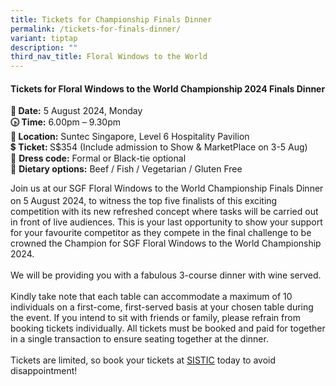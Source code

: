 ```yaml
---
title: Tickets for Championship Finals Dinner
permalink: /tickets-for-finals-dinner/
variant: tiptap
description: ""
third_nav_title: Floral Windows to the World
---
```

<h4>Tickets for Floral Windows to the World Championship 2024 Finals Dinner</h4>
<p><strong>📅 Date:</strong> 5 August 2024, Monday
<br><strong>🕟 Time:</strong> 6.00pm – 9.30pm
<br><strong>📍 Location:</strong> Suntec Singapore, Level 6 Hospitality Pavilion
<br>💲 <strong>Ticket: </strong>S$354 (Include admission to Show &amp; MarketPlace
on 3-5 Aug)
<br>🧥 <strong>Dress code:</strong> Formal or Black-tie optional
<br>🍴 <strong>Dietary options:</strong> Beef / Fish / Vegetarian / Gluten Free</p>
<p>Join us at our SGF Floral Windows to the World Championship Finals Dinner
on 5<sup> </sup>August 2024, to witness the top five finalists of this
exciting competition with its new refreshed concept where tasks will be
carried out in front of live audiences. This is your last opportunity to
show your support for your favourite competitor as they compete in the
final challenge to be crowned the Champion for SGF Floral Windows to the
World Championship 2024.
<br>
<br>We will be providing you with a fabulous 3-course dinner with wine served.
<br>
<br>Kindly take note that each table can accommodate a maximum of 10 individuals
on a first-come, first-served basis at your chosen table during the event.
If you intend to sit with friends or family, please refrain from booking
tickets individually. All tickets must be booked and paid for together
in a single transaction to ensure seating together at the dinner.
<br>
<br>Tickets are limited, so book your tickets at <a href="https://ticketing.sistic.com.sg/sistic/booking/sgf2024a" rel="noopener noreferrer nofollow" target="_blank">SISTIC</a> today
to avoid disappointment!</p>
<p>&nbsp;</p>